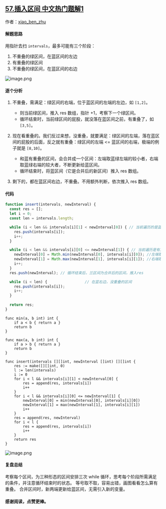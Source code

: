 ## [57.插入区间 中文热门题解1](https://leetcode.cn/problems/insert-interval/solutions/100000/shou-hua-tu-jie-57-cha-ru-qu-jian-fen-cheng-3ge-ji)

作者：[xiao_ben_zhu](https://leetcode.cn/u/xiao_ben_zhu)

#### 解题思路
用指针去扫 `intervals`，最多可能有三个阶段：
1. 不重叠的绿区间，在蓝区间的左边
2. 有重叠的绿区间
3. 不重叠的绿区间，在蓝区间的右边

![image.png](https://pic.leetcode-cn.com/1604465027-kDWfBc-image.png)

#### 逐个分析

1. 不重叠，需满足：绿区间的右端，位于蓝区间的左端的左边，如 `[1,2]`。
    - 则当前绿区间，推入 res 数组，指针 +1，考察下一个绿区间。
    - 循环结束时，当前绿区间的屁股，就没落在蓝区间之前，有重叠了，如 `[3,5]`。

2. 现在看重叠的。我们反过来想，没重叠，就要满足：绿区间的左端，落在蓝区间的屁股的后面，反之就有重叠：绿区间的左端 <= 蓝区间的右端，极端的例子就是 `[8,10]`。

    - 和蓝有重叠的区间，会合并成一个区间：左端取蓝绿左端的较小者，右端取蓝绿右端的较大者，不断更新给蓝区间。
    - 循环结束时，将蓝区间（它是合并后的新区间）推入 res 数组。

3. 剩下的，都在蓝区间右边，不重叠。不用额外判断，依次推入 res 数组。


#### 代码

```Javascript []
function insert(intervals, newInterval) {
  const res = [];
  let i = 0;
  const len = intervals.length;

  while (i < len && intervals[i][1] < newInterval[0]) { // 当前遍历的是蓝左边的，不重叠的区间
    res.push(intervals[i]);
    i++;
  }

  while (i < len && intervals[i][0] <= newInterval[1]) { // 当前遍历是有重叠的区间
    newInterval[0] = Math.min(newInterval[0], intervals[i][0]); //左端取较小者，更新给兰区间的左端
    newInterval[1] = Math.max(newInterval[1], intervals[i][1]); //右端取较大者，更新给兰区间的右端
    i++;
  }
  res.push(newInterval); // 循环结束后，兰区间为合并后的区间，推入res

  while (i < len) {                 // 在蓝右边，没重叠的区间
    res.push(intervals[i]);
    i++;
  }
  
  return res;
}
```

```Golang []
func min(a, b int) int {
	if a < b { return a }
	return b
}

func max(a, b int) int {
	if a > b { return a }
	return b
}

func insert(intervals [][]int, newInterval []int) [][]int {
	res := make([][]int, 0)
	l := len(intervals)
	i := 0
	for i < l && intervals[i][1] < newInterval[0] {
		res = append(res, intervals[i])
		i++
	}
	for i < l && intervals[i][0] <= newInterval[1] {
		newInterval[0] = min(newInterval[0], intervals[i][0])
		newInterval[1] = max(newInterval[1], intervals[i][1])
		i++
	}
	res = append(res, newInterval)
	for i < l {
		res = append(res, intervals[i])
		i++
	}
	return res
}
```

![image.png](https://pic.leetcode-cn.com/1604452312-Ysbyeh-image.png)

#### 复盘总结
考察每个区间，为三种形态的区间安排三次 while 循环，思考每个阶段所需满足的条件，并注意循环结束时的状态。
等号取不取，容易出错，画图看看怎么算有重叠。
合并区间时，新两端更新给蓝区间，无需引入新的变量。

#### 感谢阅读，点赞更棒。